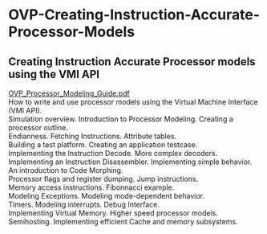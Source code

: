 # OVP-Creating-Instruction-Accurate-Processor-Models

## Creating Instruction Accurate Processor models using the VMI API
[OVP_Processor_Modeling_Guide.pdf](OVP_Processor_Modeling_Guide.pdf)  
How to write and use processor models using the Virtual Machine Interface (VMI API).  
Simulation overview. Introduction to Processor Modeling. Creating a processor outline.  
Endianness. Fetching Instructions. Attribute tables.  
Building a test platform. Creating an application testcase.  
Implementing the Instruction Decode. More complex decoders.  
Implementing an Instruction Disassembler. Implementing simple behavior.  
An introduction to Code Morphing.  
Processor flags and register dumping. Jump instructions.  
Memory access instructions. Fibonnacci example.  
Modeling Exceptions. Modeling mode-dependent behavior.  
Timers. Modeling interrupts. Debug Interface.  
Implementing Virtual Memory. Higher speed processor models.  
Semihosting. Implementing efficient Cache and memory subsystems.  
